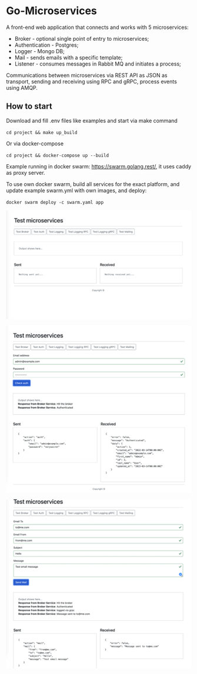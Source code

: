 # Go-Microservices

 A front-end web application that connects and works with 5 microservices:

- Broker - optional single point of entry to microservices;
- Authentication - Postgres;
- Logger - Mongo DB;
- Mail - sends emails with a specific template;
- Listener - consumes messages in Rabbit MQ and initiates a process;

Communications between microservices via REST API as JSON as transport, sending and receiving using RPC and gRPC, process events using AMQP.

## How to start

Download and fill .env files like examples and start via make command 

`cd project && make up_build`

Or via docker-compose

`cd project && docker-compose up --build`

Example running in docker swarm: https://swarm.golang.rest/, it uses caddy as proxy server.

To use own docker swarm, build all services for the exact platform, and update example swarm.yml with own images, and deploy:

`docker swarm deploy -с swarm.yaml app`

![main page](images/base.png)

![auth](images/auth.png)

![mail](images/mail.png)
